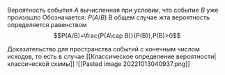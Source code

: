 Вероятность события $A$ вычисленная при условии, что событие $B$ уже произошло 
Обозначается: $P(A/B)$
В общем случае жта вероятность определяется равенством $$P(A/B)=\frac{P(A\cap B)}{P(B)},P(B)>0$$

Доказательство для пространства событий с конечным числом исходов, то есть в случае [[Классическое определение вероятности|классической схемы]]
![[Pasted image 20221013040937.png]]